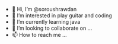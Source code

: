 - 👋 Hi, I’m @soroushrawdan
- 👀 I’m interested in play guitar and coding
- 🌱 I’m currently learning java
- 💞️ I’m looking to collaborate on ...
- 📫 How to reach me ...

<!---
soroushrawdan/soroushrawdan is a ✨ special ✨ repository because its `README.md` (this file) appears on your GitHub profile.
You can click the Preview link to take a look at your changes.
--->
